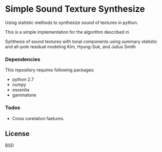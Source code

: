 # Simple Sound Texture Synthesize


Using statistic methods to synthesize sound of textures in python.

This is a simple implementation for the algorithm described in 

Syhthesis of sound textures with tonal components using summary statistic and all-pole residual modeling
Kim, Hyung-Suk, and Julius Smith


### Dependencies

This repository requires following packages:

- python 2.7
- numpy
- essentia
- gammatone


### Todos

 - Cross corelation faetures. 

License
----

BSD



[//]: # (These are reference links used in the body of this note and get stripped out when the markdown processor does its job. There is no need to format nicely because it shouldn't be seen. Thanks SO - http://stackoverflow.com/questions/4823468/store-comments-in-markdown-syntax)

   [test]: <http://dafx16.vutbr.cz/dafxpapers/19-DAFx-16_paper_18-PN.pdf>
